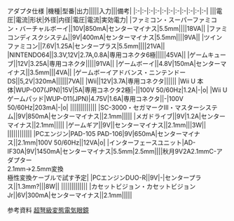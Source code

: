 アダプタ仕様
|機種|型番|出力|||||入力|||備考|
|:-|:-|:-|:-|:-|:-|:-|:-|:-|:-|:-|
|||電圧|電流|形状|外径|内径|電圧|電流|実効電力|
|ファミコン・スーパーファミコン・バーチャルボーイ||10V|850mA|センターマイナス|5.5mm||||18VA||
|ファミコンディスクシステム||9V|400mA|センターマイナス|5.5mm||||9VA||
|ツインファミコン||7.6V|1.25A|センタープラス|5.5mm||||21VA||
|NINTENDO64||3.3V,12V|2.7A,0.8A|専用コネクタ6極|||||45VA||
|ゲームキューブ||12V|3.25A|専用コネクタ|||||91VA||
|ゲームボーイ||4.8V|150mA|センターマイナス||3.5mm|||4VA||
|ゲームボーイアドバンス・ニンテンドーDS||5,2V|320mA||||||7VA||
|Wii||12V|3.7A|専用コネクタ||||||
|Wii U 本体|WUP-007(JPN)|15V|5A|専用コネクタ2極|-||100V 50/60Hz|1.2A|-|o|
|Wii U ゲームパッド|WUP-011(JPN)|4.75V|1.6A|専用コネクタ||-|100V 50/60Hz|203mA|-|o|
|||||||||||||
|SC-3000・セガマークIII・マスターシステム||9V|850mA|センターマイナス||2.1mm|||||
|メガドライブ||9V|1.2A|センターマイナス||2.1mm|||||
|ゲームギア||9V||センターマイナス||2.1mm|||3W||
||||||||||||
|PCエンジン|PAD-105 PAD-106|9V|650mA|センターマイナス||2.1mm|100V 50/60Hz||12VA|o|
|インターフェースユニット|AD-IF30A|9V|1450mA|センターマイナス|5.5mm|2.5mm||||秋月9V2A2.1mmC-アダプター<br>2.1mm->2.5mm変換<br>極性変換ケーブルで試す予定|
|PCエンジンDUO-R||9V|-|センタープラス||1.3mm?|||8W||
|||||||||||||
|カセットビジョン・カセットビジョンJr||6V|300mA|センターマイナス||2.1mm|||||

参考資料
[超弩級変態電気眼鏡](https://meganekun.blogspot.com)
